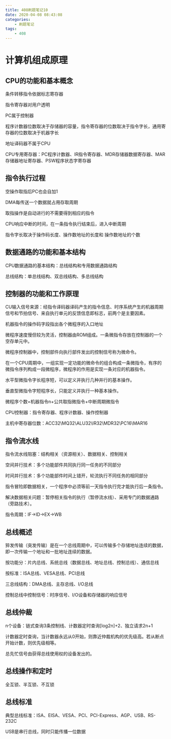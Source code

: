 ```yaml
---
title: 408刷题笔记10
date: 2020-04-08 08:43:08
categories: 
    - 刷题笔记
tags: 
    - 408
---
```


# 计算机组成原理

## CPU的功能和基本概念

条件转移指令依据标志寄存器

指令寄存器对用户透明

PC属于控制器

程序计数器位数取决于存储器的容量，指令寄存器的位数取决于指令字长，通用寄存器的位数取决于机器字长

地址译码器不属于CPU

CPU专用寄存器：PC程序计数器、IR指令寄存器、MDR存储器数据寄存器、MAR存储器地址寄存器、PSW程序状态字寄存器

## 指令执行过程

空操作取指后PC也会自加1

DMA每传送一个数据就占用存取周期

取指操作是自动进行的不需要得到相应的指令

CPU响应中断的时间，在一条指令执行结束后，进入中断周期

指令字长取决于操作码长度、操作数地址的长度和 操作数地址的个数

## 数据通路的功能和基本结构

CPU数据通路的基本结构：总线结构和专用数据通路结构

总线结构：单总线结构、双总线结构、多总线结构

## 控制器的功能和工作原理

CU输入信号来源：经指令译码器译码产生的指令信息、时序系统产生的机器周期信号和节拍信号、来自执行单元的反馈信息即标志，前两个是主要因素。

机器指令的操作码字段指出各个微程序的入口地址

微程序速度慢但较为灵活，控制器由ROM组成。一条微指令存放在控制器的一个空存单元中。

微程序控制器中，控制部件向执行部件发出的控制信号称为微命令。

在一个CPU周期中，一组实现一定功能的微命令的组合构成一条微指令，有序的微指令序列构成一段微程序，微程序的作用是实现一条对应的机器指令。

水平型微指令字长程序短，可以定义并执行几种并行的基本操作。

垂直型微指令字短程序长，只能定义并执行一种基本操作。

微程序个数=机器指令n+公共取指微指令+中断周期微指令

CPU控制器：指令寄存器、程序计数器、操作控制器

主机中寄存器位数：ACC32\MQ32\ALU32\IR32\MDR32\PC16\MAR16

## 指令流水线

指令流水线阻塞：结构相关（资源相关）、数据相关、控制相关

空间并行技术：多个功能部件共同执行同一任务的不同部分

时间并行技术：多个功能部件时间上错开，轮流执行不同任务的相同部分

指令冒险即数据相关，一个程序中必须等前一天指令执行完才能执行后一条指令。

解决数据相关问题：暂停相关指令的执行（暂停流水线）、采用专门的数据通路（旁路技术）。

指令周期：IF->ID->EX->WB

## 总线概述

猝发传输（突发传输）是在一个总线周期中，可以传输多个存储地址连续的数据，即一次传输一个地址和一批地址连续的数据。

按功能分：片内总线、系统总线（数据总线、地址总线、控制总线）、通信总线

按标准：ISA总线、VESA总线、PCI总线

三总线结构：DMA总线、主存总线、I/O总线

控制总线中控制信号：时序信号、I/O设备和存储器的响应信号

## 总线仲裁

n个设备：链式查询3条控制线、计数器定时查询[log2n]+2、独立请求2n+1

计数器定时查询，当计数器永远从0开始，则靠近仲裁机构的优先级高。若从断点开始计数，则优先级相等。

总先忙信号由获得总线使用权的设备发出的。

## 总线操作和定时

全互锁、半互锁、不互锁

##  总线标准

典型总线标准：ISA、EISA、VESA、PCI、PCI-Express、AGP、USB、RS-232C

USB是串行总线，同时只能传播一位数据

